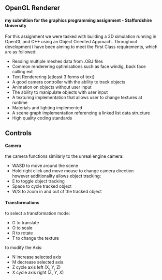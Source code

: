 ## OpenGL Renderer
#### my submition for the graphics programming assignment - Staffordshire University

For this assignment we were tasked with building a 3D simulation running in OpenGL and C++ using an Object Oriented Approach. Throughout development i have been aiming to meet the First Class requirements, which are as followed:

* Reading multiple meshes data from .OBJ files
* Common renderering optimisations such as face windig, back face culling ext
* Text Renderering (atleast 3 forms of text)
* A good camera controller with the ability to track objects
* Animation on objects without user input
* The ability to manipulate objects with user input
* A texturing implementation that allows user to change textures at runtime
* Materials and lighting implemented
* A scene graph implementation referencing a linked list data structure
* High quality coding standards

## Controls
#### Camera
the camera functions similarly to the unreal engine camera:<br>
* WASD to move around the scene<br>
* Hold right click and move mouse to change camera direction<br>
however additionality allows object tracking:<br>
* E to toggle object tracking
* Space to cycle tracked object
* W/S to zoom in and out of the tracked object

#### Transformations
to select a transformation mode:<br>
* G to translate
* O to scale
* R to rotate
* T to change the texture<br>

to modify the Axis:<br>
* N increase selected axis
* M decrease selected axis
* Z cycle axis left (X, Y, Z)
* X cycle axis right (Z, Y, X)
